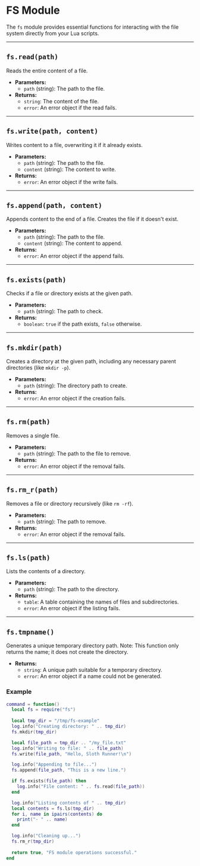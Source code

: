 # FS Module

The `fs` module provides essential functions for interacting with the file system directly from your Lua scripts.

---

## `fs.read(path)`

Reads the entire content of a file.

*   **Parameters:**
    *   `path` (string): The path to the file.
*   **Returns:**
    *   `string`: The content of the file.
    *   `error`: An error object if the read fails.

---

## `fs.write(path, content)`

Writes content to a file, overwriting it if it already exists.

*   **Parameters:**
    *   `path` (string): The path to the file.
    *   `content` (string): The content to write.
*   **Returns:**
    *   `error`: An error object if the write fails.

---

## `fs.append(path, content)`

Appends content to the end of a file. Creates the file if it doesn't exist.

*   **Parameters:**
    *   `path` (string): The path to the file.
    *   `content` (string): The content to append.
*   **Returns:**
    *   `error`: An error object if the append fails.

---

## `fs.exists(path)`

Checks if a file or directory exists at the given path.

*   **Parameters:**
    *   `path` (string): The path to check.
*   **Returns:**
    *   `boolean`: `true` if the path exists, `false` otherwise.

---

## `fs.mkdir(path)`

Creates a directory at the given path, including any necessary parent directories (like `mkdir -p`).

*   **Parameters:**
    *   `path` (string): The directory path to create.
*   **Returns:**
    *   `error`: An error object if the creation fails.

---

## `fs.rm(path)`

Removes a single file.

*   **Parameters:**
    *   `path` (string): The path to the file to remove.
*   **Returns:**
    *   `error`: An error object if the removal fails.

---

## `fs.rm_r(path)`

Removes a file or directory recursively (like `rm -rf`).

*   **Parameters:**
    *   `path` (string): The path to remove.
*   **Returns:**
    *   `error`: An error object if the removal fails.

---

## `fs.ls(path)`

Lists the contents of a directory.

*   **Parameters:**
    *   `path` (string): The path to the directory.
*   **Returns:**
    *   `table`: A table containing the names of files and subdirectories.
    *   `error`: An error object if the listing fails.

---

## `fs.tmpname()`

Generates a unique temporary directory path. Note: This function only returns the name; it does not create the directory.

*   **Returns:**
    *   `string`: A unique path suitable for a temporary directory.
    *   `error`: An error object if a name could not be generated.

### Example

```lua
command = function()
  local fs = require("fs")
  
  local tmp_dir = "/tmp/fs-example"
  log.info("Creating directory: " .. tmp_dir)
  fs.mkdir(tmp_dir)

  local file_path = tmp_dir .. "/my_file.txt"
  log.info("Writing to file: " .. file_path)
  fs.write(file_path, "Hello, Sloth Runner!\n")

  log.info("Appending to file...")
  fs.append(file_path, "This is a new line.")

  if fs.exists(file_path) then
    log.info("File content: " .. fs.read(file_path))
  end

  log.info("Listing contents of " .. tmp_dir)
  local contents = fs.ls(tmp_dir)
  for i, name in ipairs(contents) do
    print("- " .. name)
  end

  log.info("Cleaning up...")
  fs.rm_r(tmp_dir)
  
  return true, "FS module operations successful."
end
```
